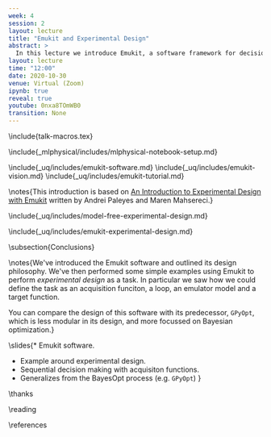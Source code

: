 ```yaml
---
week: 4
session: 2
layout: lecture
title: "Emukit and Experimental Design"
abstract: >
  In this lecture we introduce Emukit, a software framework for decision programming via surrogage modelling and emulation. We'll then show an example of the use of the framework with experimental design.
layout: lecture
time: "12:00"
date: 2020-10-30
venue: Virtual (Zoom)
ipynb: true
reveal: true
youtube: 0nxa8TOmWB0
transition: None
---
```


\include{talk-macros.tex}

\include{_mlphysical/includes/mlphysical-notebook-setup.md}

\include{_uq/includes/emukit-software.md}
\include{_uq/includes/emukit-vision.md}
\include{_uq/includes/emukit-tutorial.md}


\notes{This introduction is based on [An Introduction to Experimental Design with Emukit](https://github.com/EmuKit/emukit/blob/master/notebooks/Emukit-tutorial-experimental-design-introduction.ipynb) written by Andrei Paleyes and Maren Mahsereci.}

\include{_uq/includes/model-free-experimental-design.md}

\include{_uq/includes/emukit-experimental-design.md}

\subsection{Conclusions}

\notes{We've introduced the Emukit software and outlined its design philosophy. We've then performed some simple examples using Emukit to perform *experimental design* as a task. In particular we saw how we could define the task as an acquisition funciton, a loop, an emulator model and a target function.

You can compare the design of this software with its predecessor, `GPyOpt`, which is less modular in its design, and more focussed on Bayesian optimization.}

\slides{* Emukit software.
* Example around experimental design.
* Sequential decision making with acquisiton functions.
* Generalizes from the BayesOpt process (e.g. `GPyOpt`)
}

\thanks

\reading

\references
